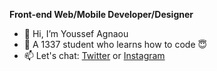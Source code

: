 <strong>Front-end Web/Mobile Developer/Designer</strong>

- 👋 Hi, I’m Youssef Agnaou
- 🌱 A 1337 student who learns how to code 😇
- 📫 Let's chat: <a href="https://twitter.com/iimyzf">Twitter</a> or <a href="https://www.instagram.com/imyzf/">Instagram</a>

<!---
iimyzf/iimyzf is a ✨ special ✨ repository because its `README.md` (this file) appears on your GitHub profile.
You can click the Preview link to take a look at your changes.
--->
